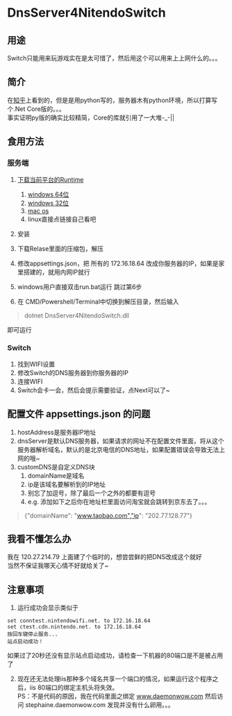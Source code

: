 # DnsServer4NitendoSwitch
## 用途
Switch只能用来玩游戏实在是太可惜了，然后用这个可以用来上上网什么的。。。

## 简介
在[知乎](https://zhuanlan.zhihu.com/p/34434793)上看到的，但是是用python写的，服务器木有python环境，所以打算写个.Net Core版的。。。<br>
事实证明py版的确实比较精简，Core的库就引用了一大堆-_-||

## 食用方法
### 服务端
1. [下载当前平台的Runtime](https://www.microsoft.com/net/download/dotnet-core/runtime-2.0.5)
    1. [windows 64位](https://www.microsoft.com/net/download/thank-you/dotnet-runtime-2.0.5-windows-x64-installer)
    2. [windows 32位](https://www.microsoft.com/net/download/thank-you/dotnet-runtime-2.0.5-windows-x86-installer)
    3. [mac os](https://www.microsoft.com/net/download/thank-you/dotnet-runtime-2.0.5-macos-x64-installer)
    4. linux直接点链接自己看吧

2. 安装
3. 下载Relase里面的压缩包，解压
4. 修改appsettings.json，把 所有的 172.16.18.64 改成你服务器的IP，如果是家里搭建的，就用内网IP就行
5. windows用户直接双击run.bat运行 跳过第6步
6. 在 CMD/Powershell/Terminal中切换到解压目录，然后输入 
> dotnet DnsServer4NitendoSwitch.dll

即可运行

### Switch
1. 找到WIFI设置
2. 修改Switch的DNS服务器到你服务器的IP
3. 连接WIFI
4. Switch会卡一会，然后会提示需要验证，点Next可以了~

## 配置文件 appsettings.json 的问题
1. hostAddress是服务器IP地址
2. dnsServer是默认DNS服务器，如果请求的网址不在配置文件里面，将从这个服务器解析域名，默认的是北京电信的DNS地址，如果配置错误会导致无法上网的哦~
3. customDNS是自定义DNS块
    1. domainName是域名
    2. ip是该域名要解析到的IP地址
    3. 别忘了加逗号，除了最后一个之外的都要有逗号
    4. e.g. 添加如下之后你在地址栏里面访问淘宝就会跳转到京东去了。。。
>    {"domainName": "www.taobao.com","ip": "202.77.128.77"}

## 我看不懂怎么办
我在 120.27.214.79 上面建了个临时的，想尝尝鲜的把DNS改成这个就好<br>
当然不保证我哪天心情不好就给关了~

## 注意事项
1. 运行成功会显示类似于
```
set conntest.nintendowifi.net. to 172.16.18.64
set ctest.cdn.nintendo.net. to 172.16.18.64
按回车键停止服务...
站点启动成功！
```
如果过了20秒还没有显示站点启动成功，请检查一下机器的80端口是不是被占用了

2. 现在还无法处理iis那种多个域名共享一个端口的情况，如果运行这个程序之后，iis 80端口的绑定主机头将失效。<br>
PS：不是代码的原因，我在代码里面之绑定 www.daemonwow.com 然后访问 stephaine.daemonwow.com 发现并没有什么卵用。。。
